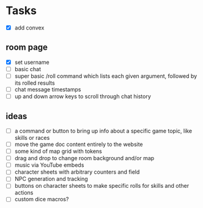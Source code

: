 # Tasks

- [x] add convex

## room page

- [x] set username
- [ ] basic chat
- [ ] super basic /roll command which lists each given argument, followed by its rolled results
- [ ] chat message timestamps
- [ ] up and down arrow keys to scroll through chat history

## ideas

- [ ] a command or button to bring up info about a specific game topic, like skills or races
- [ ] move the game doc content entirely to the website
- [ ] some kind of map grid with tokens
- [ ] drag and drop to change room background and/or map
- [ ] music via YouTube embeds
- [ ] character sheets with arbitrary counters and field
- [ ] NPC generation and tracking
- [ ] buttons on character sheets to make specific rolls for skills and other actions
- [ ] custom dice macros?
